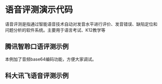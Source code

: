 # 语音评测演示代码
语音评测是指通过智能语音技术自动对发音水平进行评价、发音错误、缺陷定位和问题分析的软件系统。主要用于语言考试、K12教学等

## 腾讯智聆口语评测示例
本例加了音频base64编码功能，方便大家调试。

## 科大讯飞语音评测示例
